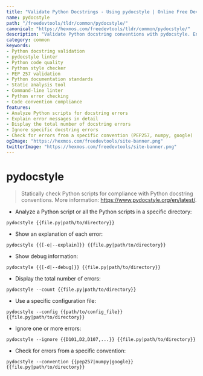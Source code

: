 ```yaml
---
title: "Validate Python Docstrings - Using pydocstyle | Online Free DevTools by Hexmos"
name: pydocstyle
path: "/freedevtools/tldr/common/pydocstyle/"
canonical: "https://hexmos.com/freedevtools/tldr/common/pydocstyle/"
description: "Validate Python docstring conventions with pydocstyle. Ensure code documentation quality and consistency with this static analysis tool. Free online tool, no registration required."
category: common
keywords:
- Python docstring validation
- pydocstyle linter
- Python code quality
- Python style checker
- PEP 257 validation
- Python documentation standards
- Static analysis tool
- Command-line linter
- Python error checking
- Code convention compliance
features:
- Analyze Python scripts for docstring errors
- Explain error messages in detail
- Display the total number of docstring errors
- Ignore specific docstring errors
- Check for errors from a specific convention (PEP257, numpy, google)
ogImage: "https://hexmos.com/freedevtools/site-banner.png"
twitterImage: "https://hexmos.com/freedevtools/site-banner.png"
---
```


# pydocstyle

> Statically check Python scripts for compliance with Python docstring conventions.
> More information: <https://www.pydocstyle.org/en/latest/>.

- Analyze a Python script or all the Python scripts in a specific directory:

`pydocstyle {{file.py|path/to/directory}}`

- Show an explanation of each error:

`pydocstyle {{[-e|--explain]}} {{file.py|path/to/directory}}`

- Show debug information:

`pydocstyle {{[-d|--debug]}} {{file.py|path/to/directory}}`

- Display the total number of errors:

`pydocstyle --count {{file.py|path/to/directory}}`

- Use a specific configuration file:

`pydocstyle --config {{path/to/config_file}} {{file.py|path/to/directory}}`

- Ignore one or more errors:

`pydocstyle --ignore {{D101,D2,D107,...}} {{file.py|path/to/directory}}`

- Check for errors from a specific convention:

`pydocstyle --convention {{pep257|numpy|google}} {{file.py|path/to/directory}}`
